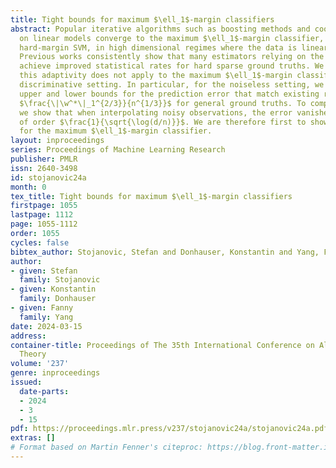 ```yaml
---
title: Tight bounds for maximum $\ell_1$-margin classifiers
abstract: Popular iterative algorithms such as boosting methods and coordinate descent
  on linear models converge to the maximum $\ell_1$-margin classifier, a.k.a. sparse
  hard-margin SVM, in high dimensional regimes where the data is linearly separable.
  Previous works consistently show that many estimators relying on the $\ell_1$-norm
  achieve improved statistical rates for hard sparse ground truths. We show that surprisingly,
  this adaptivity does not apply to the maximum $\ell_1$-margin classifier for a standard
  discriminative setting. In particular, for the noiseless setting, we prove tight
  upper and lower bounds for the prediction error that match existing rates of order
  $\frac{\|\w^*\|_1^{2/3}}{n^{1/3}}$ for general ground truths. To complete the picture,
  we show that when interpolating noisy observations, the error vanishes at a rate
  of order $\frac{1}{\sqrt{\log(d/n)}}$. We are therefore first to show benign overfitting
  for the maximum $\ell_1$-margin classifier.
layout: inproceedings
series: Proceedings of Machine Learning Research
publisher: PMLR
issn: 2640-3498
id: stojanovic24a
month: 0
tex_title: Tight bounds for maximum $\ell_1$-margin classifiers
firstpage: 1055
lastpage: 1112
page: 1055-1112
order: 1055
cycles: false
bibtex_author: Stojanovic, Stefan and Donhauser, Konstantin and Yang, Fanny
author:
- given: Stefan
  family: Stojanovic
- given: Konstantin
  family: Donhauser
- given: Fanny
  family: Yang
date: 2024-03-15
address:
container-title: Proceedings of The 35th International Conference on Algorithmic Learning
  Theory
volume: '237'
genre: inproceedings
issued:
  date-parts:
  - 2024
  - 3
  - 15
pdf: https://proceedings.mlr.press/v237/stojanovic24a/stojanovic24a.pdf
extras: []
# Format based on Martin Fenner's citeproc: https://blog.front-matter.io/posts/citeproc-yaml-for-bibliographies/
---
```

